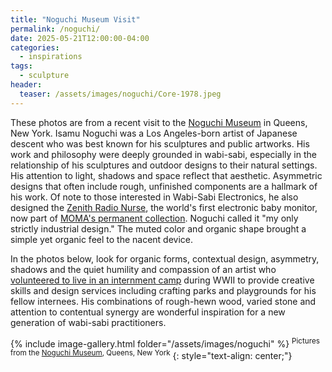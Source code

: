 ```yaml
---
title: "Noguchi Museum Visit"
permalink: /noguchi/
date: 2025-05-21T12:00:00-04:00
categories:
  - inspirations
tags:
  - sculpture
header:
  teaser: /assets/images/noguchi/Core-1978.jpeg
---
```


These photos are from a recent visit to the [Noguchi Museum](https://www.noguchi.org) in Queens, New York. Isamu Noguchi was a Los Angeles-born artist of Japanese descent who was best known for his sculptures and public artworks. His work and philosophy were deeply grounded in wabi-sabi, especially in the relationship of his sculptures and outdoor designs to their natural settings. His attention to light, shadows and space reflect that aesthetic. Asymmetric designs that often include rough, unfinished components are a hallmark of his work. Of note to those interested in Wabi-Sabi Electronics, he also designed the [Zenith Radio Nurse](https://en.wikipedia.org/wiki/Zenith_Radio_Nurse), the world's first electronic baby monitor, now part of [MOMA's permanent collection](https://www.moma.org/collection/works/4341?artist_id=4324&page=1&sov_referrer=artist). Noguchi called it "my only strictly industrial design." The muted color and organic shape brought a simple yet organic feel to the nacent device. 

In the photos below, look for organic forms, contextual design, asymmetry, shadows and the quiet humility and compassion of an artist who [volunteered to live in an internment camp](https://en.wikipedia.org/wiki/Isamu_Noguchi#:~:text=Following%20the%20attack,World%20at%20War.) during WWII to provide creative skills and design services including crafting parks and playgrounds for his fellow internees. His combinations of rough-hewn wood, varied stone and attention to contentual synergy are wonderful inspiration for a new generation of wabi-sabi practitioners.

{% include image-gallery.html folder="/assets/images/noguchi" %}
<sup>Pictures from the [Noguchi Museum](https://www.noguchi.org), Queens, New York</sup>
{: style="text-align: center;"}
